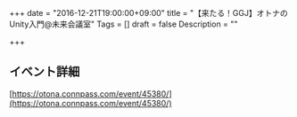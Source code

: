 +++
date = "2016-12-21T19:00:00+09:00"
title = "【来たる！GGJ】オトナのUnity入門@未来会議室"
Tags = []
draft = false
Description = ""

+++

## イベント詳細

[https://otona.connpass.com/event/45380/](https://otona.connpass.com/event/45380/)

